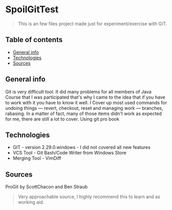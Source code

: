 # SpoilGitTest
> This is an few files project made just for experiment/exercise with GIT.

## Table of contents
* [General info](#general-info)
* [Technologies](#technologies)
* [Sources](#sources)

## General info
Git is very difficult tool. 
It did many problems for all members of Java Course that I was participated that's why I came to the idea that if you have to work with it you have to know it well.
I Cover up most used commands for undoing things — revert, checkout, reset and managing work — branches, rabasing.
In a matter of fact, many of those items didn't work as expected for me, there are still a lot to cover.
Using git pro book 

## Technologies
* GIT - version 2.29.0.windows - I did not covered all new features
* VCS Tool - Git Bash/Code Writer from Windows Store
* Merging Tool - VimDiff

## Sources
ProGit by ScottChacon and Ben Straub
> Very approachable source, I highly recommend this to learn and as working aid.